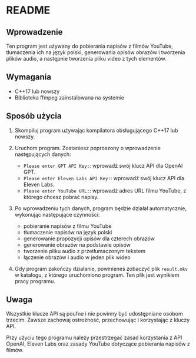 # README

## Wprowadzenie

Ten program jest używany do pobierania napisów z filmów YouTube, tłumaczenia ich na język polski, generowania opisów obrazów i tworzenia plików audio, a następnie tworzenia pliku video z tych elementów.

## Wymagania

- C++17 lub nowszy
- Biblioteka ffmpeg zainstalowana na systemie

## Sposób użycia

1. Skompiluj program używając kompilatora obsługującego C++17 lub nowszy.

2. Uruchom program. Zostaniesz poproszony o wprowadzenie następujących danych:

   - `Please enter GPT API Key:`: wprowadź swój klucz API dla OpenAI GPT.
   - `Please enter Eleven Labs API Key:`: wprowadź swój klucz API dla Eleven Labs.
   - `Please enter YouTube URL:`: wprowadź adres URL filmu YouTube, z którego chcesz pobrać napisy.

3. Po wprowadzeniu tych danych, program będzie działał automatycznie, wykonując następujące czynności:

   - pobieranie napisów z filmu YouTube
   - tłumaczenie napisów na język polski
   - generowanie propozycji opisów dla czterech obrazów
   - generowanie obrazów na podstawie opisów
   - tworzenie pliku audio z przetłumaczonym tekstem
   - łączenie obrazów i audio w jeden plik wideo

4. Gdy program zakończy działanie, powinieneś zobaczyć plik `result.mkv` w katalogu, z którego uruchomiono program. Ten plik jest wynikiem pracy programu.

## Uwaga

Wszystkie klucze API są poufne i nie powinny być udostępniane osobom trzecim. Zawsze zachowaj ostrożność, przechowując i korzystając z kluczy API.

Przy użyciu tego programu należy przestrzegać zasad korzystania z API OpenAI, Eleven Labs oraz zasady YouTube dotyczące pobierania napisów z filmów.
